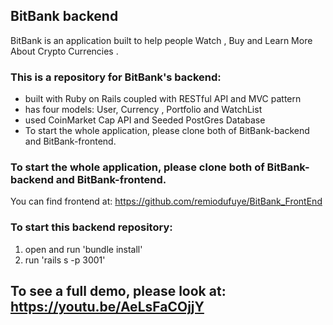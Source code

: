 ## BitBank backend
BitBank is an application built to help people Watch , Buy and Learn More About Crypto Currencies . 

### This is a repository for BitBank's backend:
 - built with Ruby on Rails coupled with RESTful API and MVC pattern
 - has four models: User, Currency , Portfolio and WatchList
 - used CoinMarket Cap API and Seeded PostGres Database 
 - To start the whole application, please clone both of BitBank-backend and BitBank-frontend.

### To start the whole application, please clone both of BitBank-backend and BitBank-frontend.
You can find frontend at: https://github.com/remiodufuye/BitBank_FrontEnd

### To start this backend repository:
1. open and run 'bundle install'
2. run 'rails s -p 3001'
 

 ## To see a full demo, please look at: https://youtu.be/AeLsFaCOjjY
